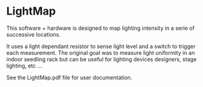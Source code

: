 # LightMap
This software + hardware is designed to map lighting intensity in a serie of successive locations.

It uses a light dependant resistor to sense light level and a switch to trigger each measurement. 
The original goal was to measure light uniformity in an indoor seedling rack but can be useful for 
lighting devices designers, stage lighting, etc ...

See the LightMap.pdf file for user documentation.
